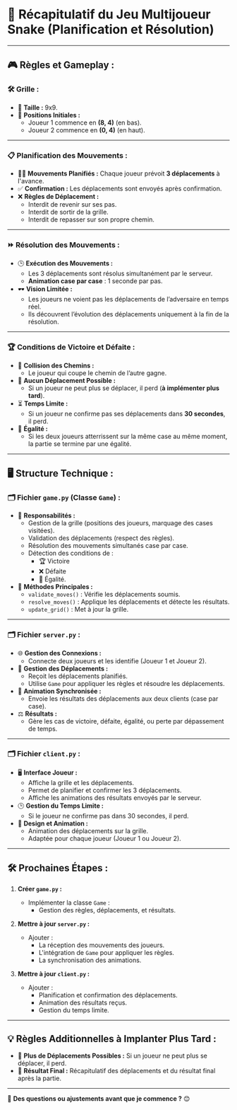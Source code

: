 # 🐍 **Récapitulatif du Jeu Multijoueur Snake (Planification et Résolution)**

---

## 🎮 **Règles et Gameplay :**

### 🛠️ **Grille :**
- 🧩 **Taille :** 9x9.
- 🎯 **Positions Initiales :** 
  - Joueur 1 commence en **(8, 4)** (en bas).
  - Joueur 2 commence en **(0, 4)** (en haut).

---

### 📋 **Planification des Mouvements :**
- 🚶‍♂️ **Mouvements Planifiés :** Chaque joueur prévoit **3 déplacements** à l'avance.
- ✅ **Confirmation :** Les déplacements sont envoyés après confirmation.
- ❌ **Règles de Déplacement :**
  - Interdit de revenir sur ses pas.
  - Interdit de sortir de la grille.
  - Interdit de repasser sur son propre chemin.

---

### ⏩ **Résolution des Mouvements :**
- 🕒 **Exécution des Mouvements :** 
  - Les 3 déplacements sont résolus simultanément par le serveur.
  - **Animation case par case** : 1 seconde par pas.
- 🕶️ **Vision Limitée :**
  - Les joueurs ne voient pas les déplacements de l’adversaire en temps réel.
  - Ils découvrent l’évolution des déplacements uniquement à la fin de la résolution.

---

### 🏆 **Conditions de Victoire et Défaite :**
- 🔪 **Collision des Chemins :** 
  - Le joueur qui coupe le chemin de l’autre gagne.
- 🛑 **Aucun Déplacement Possible :** 
  - Si un joueur ne peut plus se déplacer, il perd (**à implémenter plus tard**).
- ⏳ **Temps Limite :**
  - Si un joueur ne confirme pas ses déplacements dans **30 secondes**, il perd.
- 🤝 **Égalité :**
  - Si les deux joueurs atterrissent sur la même case au même moment, la partie se termine par une égalité.

---

## 🖥️ **Structure Technique :**

### 🗂️ **Fichier `game.py`** (Classe `Game`) :
- 🎲 **Responsabilités :**
  - Gestion de la grille (positions des joueurs, marquage des cases visitées).
  - Validation des déplacements (respect des règles).
  - Résolution des mouvements simultanés case par case.
  - Détection des conditions de :
    - 🏆 Victoire
    - ❌ Défaite
    - 🤝 Égalité.
- 🧮 **Méthodes Principales :**
  - `validate_moves()` : Vérifie les déplacements soumis.
  - `resolve_moves()` : Applique les déplacements et détecte les résultats.
  - `update_grid()` : Met à jour la grille.

---

### 🗂️ **Fichier `server.py`** :
- 🌐 **Gestion des Connexions :**
  - Connecte deux joueurs et les identifie (Joueur 1 et Joueur 2).
- 📨 **Gestion des Déplacements :**
  - Reçoit les déplacements planifiés.
  - Utilise `Game` pour appliquer les règles et résoudre les déplacements.
- 🔄 **Animation Synchronisée :**
  - Envoie les résultats des déplacements aux deux clients (case par case).
- ⚖️ **Résultats :**
  - Gère les cas de victoire, défaite, égalité, ou perte par dépassement de temps.

---

### 🗂️ **Fichier `client.py`** :
- 🖥️ **Interface Joueur :**
  - Affiche la grille et les déplacements.
  - Permet de planifier et confirmer les 3 déplacements.
  - Affiche les animations des résultats envoyés par le serveur.
- 🕒 **Gestion du Temps Limite :**
  - Si le joueur ne confirme pas dans 30 secondes, il perd.
- 🎨 **Design et Animation :**
  - Animation des déplacements sur la grille.
  - Adaptée pour chaque joueur (Joueur 1 ou Joueur 2).

---

## 🛠️ **Prochaines Étapes :**

1. **Créer `game.py` :**
   - Implémenter la classe `Game` :
     - Gestion des règles, déplacements, et résultats.

2. **Mettre à jour `server.py` :**
   - Ajouter :
     - La réception des mouvements des joueurs.
     - L'intégration de `Game` pour appliquer les règles.
     - La synchronisation des animations.

3. **Mettre à jour `client.py` :**
   - Ajouter :
     - Planification et confirmation des déplacements.
     - Animation des résultats reçus.
     - Gestion du temps limite.

---

## 💡 **Règles Additionnelles à Implanter Plus Tard :**
- 🎲 **Plus de Déplacements Possibles :** Si un joueur ne peut plus se déplacer, il perd.
- 🏁 **Résultat Final :** Récapitulatif des déplacements et du résultat final après la partie.

---

💬 **Des questions ou ajustements avant que je commence ?** 😊